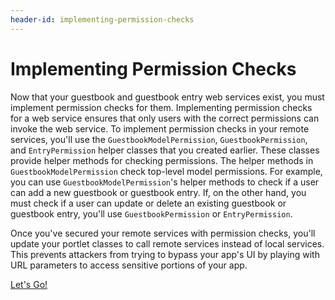 ```yaml
---
header-id: implementing-permission-checks
---
```


# Implementing Permission Checks

Now that your guestbook and guestbook entry web services exist, you must 
implement permission checks for them. Implementing permission checks for a web 
service ensures that only users with the correct permissions can invoke the web 
service. To implement permission checks in your remote services, you'll use the 
`GuestbookModelPermission`, `GuestbookPermission`, and `EntryPermission` helper 
classes that you created earlier. These classes provide helper methods for 
checking permissions. The helper methods in `GuestbookModelPermission` check 
top-level model permissions. For example, you can use 
`GuestbookModelPermission`'s helper methods to check if a user can add a new 
guestbook or guestbook entry. If, on the other hand, you must check if a user 
can update or delete an existing guestbook or guestbook entry, you'll use 
`GuestbookPermission` or `EntryPermission`. 

Once you've secured your remote services with permission checks, you'll update
your portlet classes to call remote services instead of local services. This 
prevents attackers from trying to bypass your app's UI by playing with URL 
parameters to access sensitive portions of your app. 

<a class="go-link btn btn-primary" href="/develop/tutorials/-/knowledge_base/7-0/implementing-permission-checks-at-the-service-layer">Let's Go!<span class="icon-circle-arrow-right"></span></a>
